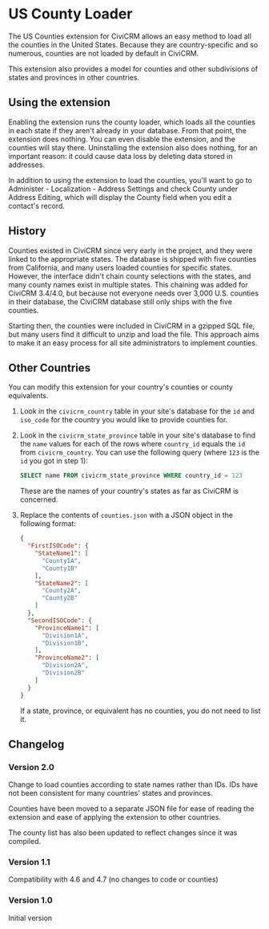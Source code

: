 # US County Loader

The US Counties extension for CiviCRM allows an easy method to load all the
counties in the United States.  Because they are country-specific and so
numerous, counties are not loaded by default in CiviCRM.

This extension also provides a model for counties and other subdivisions of
states and provinces in other countries.

## Using the extension

Enabling the extension runs the county loader, which loads all the counties in
each state if they aren't already in your database.  From that point, the
extension does nothing.  You can even disable the extension, and the counties
will stay there.  Uninstalling the extension also does nothing, for an important
reason: it could cause data loss by deleting data stored in addresses.

In addition to using the extension to load the counties, you'll want to go to
Administer - Localization - Address Settings and check County under Address
Editing, which will display the County field when you edit a contact's record.

## History

Counties existed in CiviCRM since very early in the project, and they were
linked to the appropriate states.  The database is shipped with five counties
from California, and many users loaded counties for specific states.  However,
the interface didn't chain county selections with the states, and many county
names exist in multiple states.  This chaining was added for CiviCRM 3.4/4.0,
but because not everyone needs over 3,000 U.S. counties in their database, the
CiviCRM database still only ships with the five counties.

Starting then, the counties were included in CiviCRM in a gzipped SQL file, but
many users find it difficult to unzip and load the file.  This approach aims to
make it an easy process for all site administrators to implement counties.

## Other Countries

You can modify this extension for your country's counties or county equivalents.

 1. Look in the `civicrm_country` table in your site's database for the `id` and
    `iso_code` for the country you would like to provide counties for.

 2. Look in the `civicrm_state_province` table in your site's database to find
    the `name` values for each of the rows where `country_id` equals the `id`
    from `civicrm_country`.  You can use the following query (where `123` is the
    `id` you got in step 1):

    ```sql
    SELECT name FROM civicrm_state_province WHERE country_id = 123
    ```

    These are the names of your country's states as far as CiviCRM is concerned.

 3. Replace the contents of `counties.json` with a JSON object in the following
    format:

    ```json
    {
      "FirstISOCode": {
        "StateName1": [
          "County1A",
          "County1B"
        ],
        "StateName2": [
          "County2A",
          "County2B"
        ]
      },
      "SecondISOCode": {
        "ProvinceName1": [
          "Division1A",
          "Division1B",
        ],
        "ProvinceName2": [
          "Division2A",
          "Division2B"
        ]
      }
    }
    ```

    If a state, province, or equivalent has no counties, you do not need to list
    it.

## Changelog

### Version 2.0

Change to load counties according to state names rather than IDs.  IDs have not
been consistent for many countries' states and provinces.

Counties have been moved to a separate JSON file for ease of reading the
extension and ease of applying the extension to other countries.

The county list has also been updated to reflect changes since it was compiled.

### Version 1.1

Compatibility with 4.6 and 4.7 (no changes to code or counties)

### Version 1.0

Initial version
